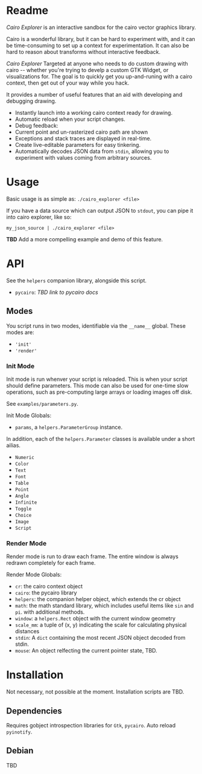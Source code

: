# Readme

*Cairo Explorer* is an interactive sandbox for the cairo vector
graphics library.

Cairo is a wonderful library, but it can be hard to experiment with,
and it can be time-consuming to set up a context for
experimentation. It can also be hard to reason about transforms
without interactive feedback.

*Cairo Explorer* Targeted at anyone who needs to do custom drawing
with cairo -- whether you're trying to develp a custom GTK Widget, or
visualizations for. The goal is to quickly get you up-and-runing with
a cairo context, then get out of your way while you hack.

It provides a number of useful features that an aid with developing
and debugging drawing.

- Instantly launch into a working cairo context ready for drawing.
- Automatic reload when your script changes.
- Debug feedback:
 - Current point and un-rasterized cairo path are shown
 - Exceptions and stack traces are displayed in real-time.
- Create live-editable parameters for easy tinkering.
- Automatically decodes JSON data from `stdin`, allowing you to
  experiment with values coming from arbitrary sources.

# Usage

Basic usage is as simple as: `./cairo_explorer <file>`

If you have a data source which can output JSON to `stdout`, you can
pipe it into cairo explorer, like so:

`my_json_source | ./cairo_explorer <file>`

**TBD** Add a more compelling example and demo of this feature.

# API

See the `helpers` companion library, alongside this script.

- `pycairo`: *TBD link to pycairo docs*

## Modes

You script runs in two modes, identifiable via the `__name__`
global. These modes are:

- `'init'`
- `'render'`

### Init Mode

Init mode is run whenver your script is reloaded. This is when your
script should define parameters. This mode can also be used for
one-time slow operations, such as pre-computing large arrays or
loading images off disk.

See `examples/parameters.py`.

Init Mode Globals:

- `params`, a `helpers.ParameterGroup` instance.

In addition, each of the `helpers.Parameter` classes is available
under a short ailias.

- `Numeric`
- `Color`
- `Text`
- `Font`
- `Table`
- `Point`
- `Angle`
- `Infinite`
- `Toggle`
- `Choice`
- `Image`
- `Script`

### Render Mode

Render mode is run to draw each frame. The entire window is always
redrawn completely for each frame.

Render Mode Globals:

- `cr`: the cairo context object
- `cairo`: the pycairo library
- `helpers`: the companion helper object, which extends the cr object
- `math`: the math standard library, which includes useful items like `sin` and `pi`.
  with additional methods.
- `window`: a `helpers.Rect` object with the current window geometry
- `scale_mm`: a tuple of (x, y) indicating the scale for calculating physical distances
- `stdin`: A `dict` containing the most recent JSON object decoded from stdin.
- `mouse`: An object relfecting the current pointer state, TBD.

# Installation

Not necessary, not possible at the moment. Installation scripts are TBD.

## Dependencies

Requires gobject introspection libraries for `Gtk`, `pycairo`. Auto
reload `pyinotify`.

## Debian

TBD
